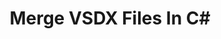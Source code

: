 ---
############################# Static ############################
layout: "autogen"
draft: false
path: "merger/net/vsdx/"
otherformats: BMP CSV DOC DOCM DOCX DOT DOTM DOTX EPUB HTML MHT MHTML ODP ODS ODT OTP OTT PDF PNG POTM POTX PPS PPSM PPSX PPT PPTM PPTX PS RTF TEX TIF TIFF TSV TXT VDX VSDM VSSM VSSX VSTM VSTX VSX VTX XLAM XLS XLSB XLSM XLSX XLT XLTM XLTX XPS

############################# Head ############################
head_title: "Merge VSDX Files in C# | VSDX Merger"
head_description: "Merge multiple VSDX files into a single file using C#/.NET merger API. Merge specific pages or page ranges from various documents to a single document."

############################# Header ############################
title: "Merge VSDX Files In C#"
description: "Merge multiple VSDX files into a single file using C# merger API. Merge selected pages or page ranges from various source documents into a single resultant document."

############################# SubMenu ############################
submenu:
    enable: true

############################# About ############################
about:
    enable: true
    title: "About GroupDocs.Merger for .NET API"
    content: |
        [GroupDocs.Merger for .NET](/merger/net/) offers a simple solution to safely merge & split between a wide range of document formats including PDF, Microsoft Office (Word, Excel, PowerPoint, OneNote), OpenDocument, HTML, images and many others within .NET applications. By adding just a few lines of the code, perform several document operations such as move, remove, rotate, swap, extract or change the orientation of pages within the documents. The documents merging API also supports previewing document pages as an image to analyse the document structure, formatting and content on the page.
        
        GroupDocs.Merger APIs are well supported on all major operating systems and platforms including .NET Framework, .NET Standard, .NET Core, Mono and Xamarin.

############################# Steps ############################
steps:
    enable: true
    title_left: "How to Merge Multiple VSDX Files"
    content_left: |
        [GroupDocs.Merger](/merger/net/) makes it easy for .NET developers to merge two or more VSDX files within their applications by implementing a few easy steps.

        *   Create new instance of **Merger**and pass source document path as a constructor parameter.
        *   Call **Join** of **Merger** class e and pass second source document path.
        *   Call **Save** of **Merger** class e to save the merged document.
        
    title_right: "System Requirements"
    content_right: |
        GroupDocs.Merger for .NET APIs are supported on all major platforms and operating systems. Before executing the code below, please make sure that you have the following prerequisites installed on your system.

        *   Operating Systems: Microsoft Windows, Linux, MacOS
        *   Development Environments: Visual Studio, Xamarin, MonoDevelop
        *   Frameworks: .NET Framework, .NET Standard, .NET Core, Mono
        *   Download the latest version of GroupDocs.Merger for .NET from [NuGet](https://www.nuget.org/packages/GroupDocs.Merger)
        
    code: |
        ```cs
        // Merge VSDX files using GroupDocs.Merger API
        // Instantiate Merger with input VSDX document
        using (Merger merger = new Merger("input1.vsdx"))
          {
            // Call Join method of Merger class instance and pass second source document path
            merger.Join("input2.vsdx");
            
            // Call Save method of Merger class instance to save merged document
            merger.Save("merged-file.vsdx");
          }
        ```


demos:
    enable: true
        

about_formats:
    enable: true


more_formats:
    enable: true


back_to_top:
    enable: true
---